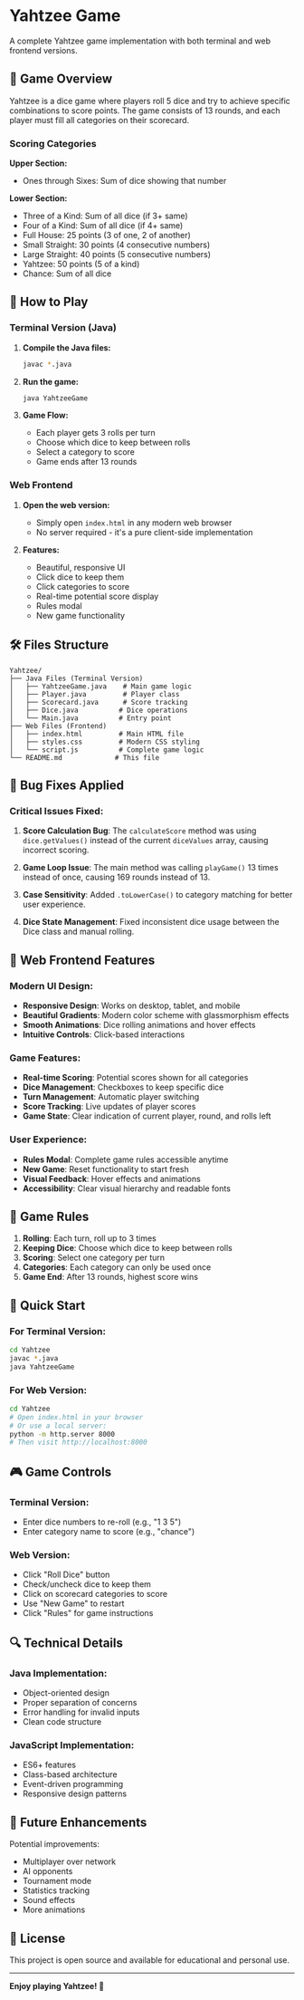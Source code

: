 # Yahtzee Game

A complete Yahtzee game implementation with both terminal and web frontend versions.

## 🎲 Game Overview

Yahtzee is a dice game where players roll 5 dice and try to achieve specific combinations to score points. The game consists of 13 rounds, and each player must fill all categories on their scorecard.

### Scoring Categories

**Upper Section:**
- Ones through Sixes: Sum of dice showing that number

**Lower Section:**
- Three of a Kind: Sum of all dice (if 3+ same)
- Four of a Kind: Sum of all dice (if 4+ same)
- Full House: 25 points (3 of one, 2 of another)
- Small Straight: 30 points (4 consecutive numbers)
- Large Straight: 40 points (5 consecutive numbers)
- Yahtzee: 50 points (5 of a kind)
- Chance: Sum of all dice

## 🚀 How to Play

### Terminal Version (Java)

1. **Compile the Java files:**
   ```bash
   javac *.java
   ```

2. **Run the game:**
   ```bash
   java YahtzeeGame
   ```

3. **Game Flow:**
   - Each player gets 3 rolls per turn
   - Choose which dice to keep between rolls
   - Select a category to score
   - Game ends after 13 rounds

### Web Frontend

1. **Open the web version:**
   - Simply open `index.html` in any modern web browser
   - No server required - it's a pure client-side implementation

2. **Features:**
   - Beautiful, responsive UI
   - Click dice to keep them
   - Click categories to score
   - Real-time potential score display
   - Rules modal
   - New game functionality

## 🛠️ Files Structure

```
Yahtzee/
├── Java Files (Terminal Version)
│   ├── YahtzeeGame.java    # Main game logic
│   ├── Player.java         # Player class
│   ├── Scorecard.java      # Score tracking
│   ├── Dice.java          # Dice operations
│   └── Main.java          # Entry point
├── Web Files (Frontend)
│   ├── index.html         # Main HTML file
│   ├── styles.css         # Modern CSS styling
│   └── script.js          # Complete game logic
└── README.md             # This file
```

## 🔧 Bug Fixes Applied

### Critical Issues Fixed:

1. **Score Calculation Bug**: The `calculateScore` method was using `dice.getValues()` instead of the current `diceValues` array, causing incorrect scoring.

2. **Game Loop Issue**: The main method was calling `playGame()` 13 times instead of once, causing 169 rounds instead of 13.

3. **Case Sensitivity**: Added `.toLowerCase()` to category matching for better user experience.

4. **Dice State Management**: Fixed inconsistent dice usage between the Dice class and manual rolling.

## 🎨 Web Frontend Features

### Modern UI Design:
- **Responsive Design**: Works on desktop, tablet, and mobile
- **Beautiful Gradients**: Modern color scheme with glassmorphism effects
- **Smooth Animations**: Dice rolling animations and hover effects
- **Intuitive Controls**: Click-based interactions

### Game Features:
- **Real-time Scoring**: Potential scores shown for all categories
- **Dice Management**: Checkboxes to keep specific dice
- **Turn Management**: Automatic player switching
- **Score Tracking**: Live updates of player scores
- **Game State**: Clear indication of current player, round, and rolls left

### User Experience:
- **Rules Modal**: Complete game rules accessible anytime
- **New Game**: Reset functionality to start fresh
- **Visual Feedback**: Hover effects and animations
- **Accessibility**: Clear visual hierarchy and readable fonts

## 🎯 Game Rules

1. **Rolling**: Each turn, roll up to 3 times
2. **Keeping Dice**: Choose which dice to keep between rolls
3. **Scoring**: Select one category per turn
4. **Categories**: Each category can only be used once
5. **Game End**: After 13 rounds, highest score wins

## 🚀 Quick Start

### For Terminal Version:
```bash
cd Yahtzee
javac *.java
java YahtzeeGame
```

### For Web Version:
```bash
cd Yahtzee
# Open index.html in your browser
# Or use a local server:
python -m http.server 8000
# Then visit http://localhost:8000
```

## 🎮 Game Controls

### Terminal Version:
- Enter dice numbers to re-roll (e.g., "1 3 5")
- Enter category name to score (e.g., "chance")

### Web Version:
- Click "Roll Dice" button
- Check/uncheck dice to keep them
- Click on scorecard categories to score
- Use "New Game" to restart
- Click "Rules" for game instructions

## 🔍 Technical Details

### Java Implementation:
- Object-oriented design
- Proper separation of concerns
- Error handling for invalid inputs
- Clean code structure

### JavaScript Implementation:
- ES6+ features
- Class-based architecture
- Event-driven programming
- Responsive design patterns

## 🎯 Future Enhancements

Potential improvements:
- Multiplayer over network
- AI opponents
- Tournament mode
- Statistics tracking
- Sound effects
- More animations

## 📝 License

This project is open source and available for educational and personal use.

---

**Enjoy playing Yahtzee! 🎲**
